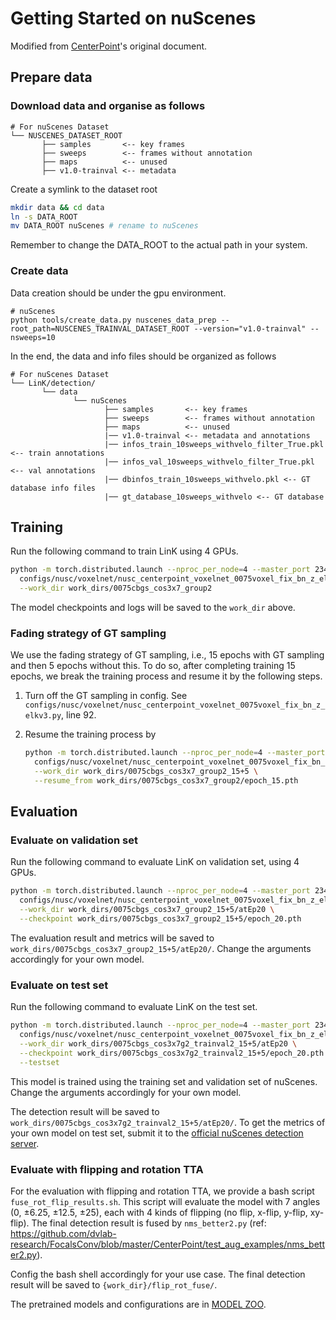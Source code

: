 # Getting Started on nuScenes
Modified from [CenterPoint](https://github.com/tianweiy/CenterPoint)'s original document.

## Prepare data

### Download data and organise as follows

```
# For nuScenes Dataset         
└── NUSCENES_DATASET_ROOT
       ├── samples       <-- key frames
       ├── sweeps        <-- frames without annotation
       ├── maps          <-- unused
       ├── v1.0-trainval <-- metadata
```

Create a symlink to the dataset root 
```bash
mkdir data && cd data
ln -s DATA_ROOT 
mv DATA_ROOT nuScenes # rename to nuScenes
```
Remember to change the DATA_ROOT to the actual path in your system. 


### Create data

Data creation should be under the gpu environment.

```
# nuScenes
python tools/create_data.py nuscenes_data_prep --root_path=NUSCENES_TRAINVAL_DATASET_ROOT --version="v1.0-trainval" --nsweeps=10
```

In the end, the data and info files should be organized as follows

```
# For nuScenes Dataset 
└── LinK/detection/
       └── data    
              └── nuScenes 
                     ├── samples       <-- key frames
                     ├── sweeps        <-- frames without annotation
                     ├── maps          <-- unused
                     |── v1.0-trainval <-- metadata and annotations
                     |── infos_train_10sweeps_withvelo_filter_True.pkl <-- train annotations
                     |── infos_val_10sweeps_withvelo_filter_True.pkl <-- val annotations
                     |── dbinfos_train_10sweeps_withvelo.pkl <-- GT database info files
                     |── gt_database_10sweeps_withvelo <-- GT database 
```

## Training

Run the following command to train LinK using 4 GPUs.

```bash
python -m torch.distributed.launch --nproc_per_node=4 --master_port 23456 ./tools/train.py \
  configs/nusc/voxelnet/nusc_centerpoint_voxelnet_0075voxel_fix_bn_z_elkv3.py \
  --work_dir work_dirs/0075cbgs_cos3x7_group2
```

The model checkpoints and logs will be saved to the `work_dir` above.

### Fading strategy of GT sampling

We use the fading strategy of GT sampling, i.e., 15 epochs with GT sampling and then 5 epochs without this. To do so, after completing training 15 epochs, we break the training process and resume it by the following steps.

1. Turn off the GT sampling in config.
   See `configs/nusc/voxelnet/nusc_centerpoint_voxelnet_0075voxel_fix_bn_z_elkv3.py`, line 92.

2. Resume the training process by

   ```bash
   python -m torch.distributed.launch --nproc_per_node=4 --master_port 23456 ./tools/train.py \
     configs/nusc/voxelnet/nusc_centerpoint_voxelnet_0075voxel_fix_bn_z_elkv3.py \
     --work_dir work_dirs/0075cbgs_cos3x7_group2_15+5 \
     --resume_from work_dirs/0075cbgs_cos3x7_group2/epoch_15.pth
   ```

## Evaluation

### Evaluate on validation set

Run the following command to evaluate LinK on validation set, using 4 GPUs.

```bash
python -m torch.distributed.launch --nproc_per_node=4 --master_port 23456 tools/dist_test.py \
  configs/nusc/voxelnet/nusc_centerpoint_voxelnet_0075voxel_fix_bn_z_elkv3.py \
  --work_dir work_dirs/0075cbgs_cos3x7_group2_15+5/atEp20 \
  --checkpoint work_dirs/0075cbgs_cos3x7_group2_15+5/epoch_20.pth
```

The evaluation result and metrics will be saved to `work_dirs/0075cbgs_cos3x7_group2_15+5/atEp20/`. Change the arguments accordingly for your own model.

### Evaluate on test set

Run the following command to evaluate LinK on the test set.

```bash
python -m torch.distributed.launch --nproc_per_node=4 --master_port 23456 tools/dist_test.py \
  configs/nusc/voxelnet/nusc_centerpoint_voxelnet_0075voxel_fix_bn_z_elkv3.py \
  --work_dir work_dirs/0075cbgs_cos3x7g2_trainval2_15+5/atEp20 \
  --checkpoint work_dirs/0075cbgs_cos3x7g2_trainval2_15+5/epoch_20.pth \
  --testset
```

This model is trained using the training set and validation set of nuScenes. Change the arguments accordingly for your own model.

The detection result will be saved to `work_dirs/0075cbgs_cos3x7g2_trainval2_15+5/atEp20/`. To get the metrics of your own model on test set, submit it to the [official nuScenes detection server](https://eval.ai/web/challenges/challenge-page/356/overview).

### Evaluate with flipping and rotation TTA

For the evaluation with flipping and rotation TTA, we provide a bash script `fuse_rot_flip_results.sh`. This script will evaluate the model with 7 angles (0, ±6.25, ±12.5, ±25), each with 4 kinds of flipping (no flip, x-flip, y-flip, xy-flip). The final detection result is fused by `nms_better2.py` (ref: https://github.com/dvlab-research/FocalsConv/blob/master/CenterPoint/test_aug_examples/nms_better2.py).

Config the bash shell accordingly for your use case. The final detection result will be saved to `{work_dir}/flip_rot_fuse/`.

The pretrained models and configurations are in [MODEL ZOO](../README.md).